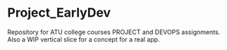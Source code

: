 # Project_EarlyDev
Repository for ATU college courses PROJECT and DEVOPS assignments. Also a WIP vertical slice for a concept for a real app.
